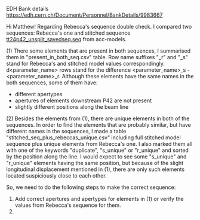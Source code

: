 EDH Bank details https://edh.cern.ch/Document/Personnel/BankDetails/9983667 

Hi Matthew!
Regarding Rebecca's sequence double check. I compared two sequences: Rebecca's one and stitched sequence 
[tt24p42\_unsplit\_savedseq.seq](https://gitlab.cern.ch/acc-models/acc-models-tls/-/blob/main/sps_extraction/tt24p42_unsplit/line/jmad/tt24p42_unsplit_savedseq.seq?ref_type=heads)
 from acc-models. 

(1) There some elements that are present in both sequences, I summarised them in "present_in_both_seq.csv" table. Row name suffixes "_r" and "_s" stand for Rebecca's and stitched model values correspondingly. d<parameter_name> rows stand for the difference <parameter_name>_s -  <parameter_name>_r. 
Although these elements have the same names in the both sequences, some of them have:
- different apertypes
- apertures of elements downstream P42 are not present
- slightly different positions along the beam line

(2) Besides the elements from (1), there are unique elements in both of the sequences. In order to find the elements  that are probably similar, but have different names in the sequences, I made a table "stitched_seq_plus_rebeccas_unique.csv" including full stitched model sequence plus unique elements from Rebecca's one. I also marked them all with one of the keywords "duplicate", "s_unique" or "r_unique" and sorted by the position along the line. I would expect to see some "s_unique" and "r_unique" elements having the same position, but because of the slight longitudinal displacement mentioned in (1), there are only such elements located suspiciously close to each other.

So, we need to do the following steps to make the correct sequence:
1.  Add correct apertures and apertypes for elements in (1) or verify the values from Rebecca's sequence for them.
2.